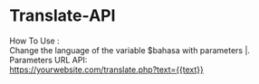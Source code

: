 # Translate-API

How To Use :
<br>
Change the language of the variable $bahasa with parameters |.
<br>
Parameters URL API:
<br>
https://yourwebsite.com/translate.php?text={{text}}
